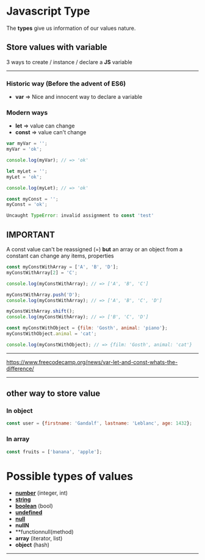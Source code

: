 # Javascript Type

The **types** give us information of our values nature.

## Store values with variable
3 ways to create / instance / declare a **JS** variable

---
### Historic way (Before the advent of ES6)
* **var** => Nice and innocent way to declare a variable

### Modern ways
* **let** => value can change
* **const** => value can't change


```js
var myVar = '';
myVar = 'ok';

console.log(myVar); // => 'ok'
```

```js
let myLet = '';
myLet = 'ok';

console.log(myLet); // => 'ok'
```

```js
const myConst = '';
myConst = 'ok';

Uncaught TypeError: invalid assignment to const 'test'
```

## IMPORTANT
A const value can't be reassigned (=) **but** an array or an object from a constant can change any items, properties

```js
const myConstWithArray = ['A', 'B', 'D'];
myConstWithArray[2] = 'C';

console.log(myConstWithArray); // => ['A', 'B', 'C']

myConstWithArray.push('D');
console.log(myConstWithArray); // => ['A', 'B', 'C', 'D']

myConstWithArray.shift();
console.log(myConstWithArray); // => ['B', 'C', 'D']
```
```js
const myConstWithObject = {film: 'Gosth', animal: 'piano'};
myConstWithObject.animal = 'cat';

console.log(myConstWithObject); // => {film: 'Gosth', animal: 'cat'}
```

---
https://www.freecodecamp.org/news/var-let-and-const-whats-the-difference/

---


## other way to store value

### In object

```js
const user = {firstname: 'Gandalf', lastname: 'Leblanc', age: 1432};
```

### In array

```js
const fruits = ['banana', 'apple'];
```

# Possible types of values

* **[number](https://github.com/Jeff1377/js-learning/tree/main/js-types/number.md)** (integer, int)
* **[string](https://github.com/Jeff1377/js-learning/tree/main/js-types/string.md)**
* **[boolean](https://github.com/Jeff1377/js-learning/tree/main/js-types/boolean.md)** (bool)
* **[undefined](https://github.com/Jeff1377/js-learning/tree/main/js-types/undefined.md)**
* **[null](https://github.com/Jeff1377/js-learning/tree/main/js-types/null.md)**
* **nullN**
* **functionnull(method)
* **array** (iterator, list)
* **object** (hash)

---